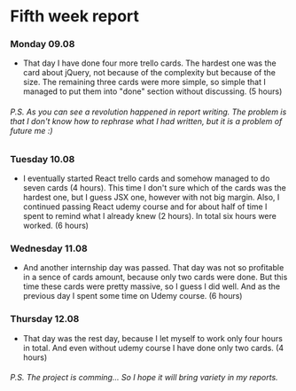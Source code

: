 # Fifth week report

### Monday 09.08

- That day I have done four more trello cards. The hardest one was the card about jQuery, not because of the complexity
  but because of the size. The remaining three cards were more simple, so simple that I managed to put them into "done"
  section without discussing. (5 hours)

###### P.S. As you can see a revolution happened in report writing. The problem is that I don't know how to rephrase what I had written, but it is a problem of future me :)

### Tuesday 10.08

- I eventually started React trello cards and somehow managed to do seven cards (4 hours). This time I don't sure which
  of the cards was the hardest one, but I guess JSX one, however with not big margin. Also, I continued passing React
  udemy course and for about half of time I spent to remind what I already knew (2 hours). In total six hours were
  worked. (6 hours)

### Wednesday 11.08

- And another internship day was passed. That day was not so profitable in a sence of cards amount, because only two
  cards were done. But this time these cards were pretty massive, so I guess I did well. And as the previous day I spent
  some time on Udemy course. (6 hours)

### Thursday 12.08

- That day was the rest day, because I let myself to work only four hours in total. And even without udemy course I have
  done only two cards. (4 hours)

###### P.S. The project is comming... So I hope it will bring variety in my reports.
